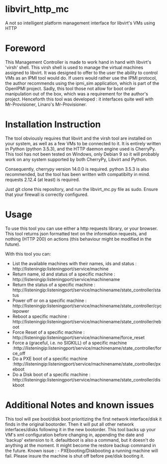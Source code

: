 # libvirt_http_mc
A not so intelligent platform management interface for libvirt's VMs using HTTP

<h1>Foreword</h1>
<p>
This Management Controller is made to work hand in hand with libvirt's 'virsh' shell.
This virsh shell is used to manage the virtual machines assigned to libvirt.
It was designed to offer to the user the ability to control VMs as an IPMI tool would do.
If users would rather use the IPMI protocol, the author recommends using the ipmi_sim application, which is part of the OpenIPMI project.
Sadly, this tool those not allow for boot order manipulation out of the box, which was a requirement for the author's project.
Henceforth this tool was developed : it interfaces quite well with Mr-Provisioner, Linaro's Mr-Provisioner.
</p>
<h1>Installation Instruction</h1>
<p>
The tool obviously requires that libvirt and the virsh tool are installed on your system, as well as a few VMs to be connected to it.
It is entirely written in Python (python 3.5.3), and the HTTP daemon engine used is CherryPy.
This tool has not been tested on Windows, only Debian 9 so it will probably work on any system supported by both CherryPy, Libvirt and Python.

Consequently, cherrypy version 14.0.0 is required.
python 3.5.3 is also recommended, but the tool has been written with compatibilty in mind.
requests 2.12.4 (at least) is required.

Just git clone this repository, and run the libvirt_mc.py file as sudo.
Ensure that your firewall is correctly configured.
</p>
<h1>Usage</h1>
<p>
To use this tool you can use either a http requests library, or your browser.
This tool returns json formatted text on the information requests, and nothing (HTTP 200) on actions (this behaviour might be modified in the future).

With this tool you can:
- List the available machines with their names, ids and status : http://listeningip:listeningport/service/machine
- Return name, id and status of a specific machine : http://listeningip:listeningport/service/machinename
- Return the status of a specific machine : http://listeningip:listeningport/service/machinename/state_controller/status
- Power off or on a specific machine : http://listeningip:listeningport/service/machinename/state_controller/cyclepower
- Reboot a specific machine : http://listeningip:listeningport/service/machinename/state_controller/reboot
- Force Reset of a specific machine : http://listeningip:listeningport/service/machinename/force_reset
- Force a (graceful, i.e. no SIGKILL) of a specific machine :http://listeningip:listeningport/service/machinename/state_controller/force_off
- Do a PXE boot of a specific machine :http://listeningip:listeningport/service/machinename/state_controller/pxeboot
- Do a Disk boot of a specific machine : http://listeningip:listeningport/service/machinename/state_controller/diskboot
</p>
<h1>Additional Notes and known issues</h1> 
<p>
This tool will pxe boot/disk boot prioritizing the first network interface/disk it finds in the original bootorder. Then it will put all other network interfaces/disks following it in the new bootorder.
This tool backs up your VM's xml configuration before changing in, appending the date and 'backup' extension to it.
defaultboot is also a command, but it doesn't do anything at the moment. It might become the restore backup command in  the future.
Known issue :
- PXEbooting/Diskbooting a running machine will fail. Please insure the machine is shut off before pxe/disk booting it.
</p>
